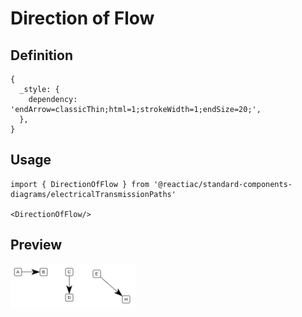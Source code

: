 # Direction of Flow

## Definition

```
{
  _style: { 
    dependency: 'endArrow=classicThin;html=1;strokeWidth=1;endSize=20;',
  },
}
```

## Usage

```
import { DirectionOfFlow } from '@reactiac/standard-components-diagrams/electricalTransmissionPaths'

<DirectionOfFlow/>
```

## Preview

<img src="./direction-of-flow.png" width="200"/>
